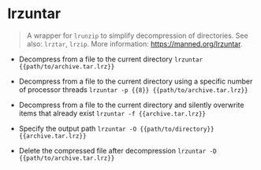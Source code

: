 # lrzuntar
> A wrapper for `lrunzip` to simplify decompression of directories.
> See also: `lrztar`, `lrzip`.
> More information: <https://manned.org/lrzuntar>.

- Decompress from a file to the current directory
`lrzuntar {{path/to/archive.tar.lrz}}`

- Decompress from a file to the current directory using a specific number of processor threads
`lrzuntar -p {{8}} {{path/to/archive.tar.lrz}}`

- Decompress from a file to the current directory and silently overwrite items that already exist
`lrzuntar -f {{archive.tar.lrz}}`

- Specify the output path
`lrzuntar -O {{path/to/directory}} {{archive.tar.lrz}}`

- Delete the compressed file after decompression
`lrzuntar -D {{path/to/archive.tar.lrz}}`
